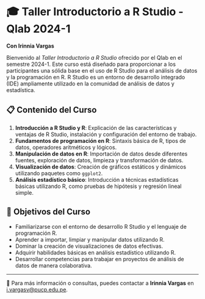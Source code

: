 # 🎓 Taller Introductorio a R Studio - Qlab 2024-1

**Con Irinnia Vargas**

Bienvenido al *Taller Introductorio a R Studio* ofrecido por el Qlab en el semestre 2024-1. Este curso está diseñado para proporcionar a los participantes una sólida base en el uso de R Studio para el análisis de datos y la programación en R. R Studio es un entorno de desarrollo integrado (IDE) ampliamente utilizado en la comunidad de análisis de datos y estadística.

## 📋 Contenido del Curso

1. **Introducción a R Studio y R**: Explicación de las características y ventajas de R Studio, instalación y configuración del entorno de trabajo.
2. **Fundamentos de programación en R**: Sintaxis básica de R, tipos de datos, operadores aritméticos y lógicos.
3. **Manipulación de datos en R**: Importación de datos desde diferentes fuentes, exploración de datos, limpieza y transformación de datos.
4. **Visualización de datos**: Creación de gráficos estáticos y dinámicos utilizando paquetes como `ggplot2`.
5. **Análisis estadístico básico**: Introducción a técnicas estadísticas básicas utilizando R, como pruebas de hipótesis y regresión lineal simple.

## 🎯 Objetivos del Curso

- Familiarizarse con el entorno de desarrollo R Studio y el lenguaje de programación R.
- Aprender a importar, limpiar y manipular datos utilizando R.
- Dominar la creación de visualizaciones de datos efectivas.
- Adquirir habilidades básicas en análisis estadístico utilizando R.
- Desarrollar competencias para trabajar en proyectos de análisis de datos de manera colaborativa.

---

📧 Para más información o consultas, puedes contactar a **Irinnia Vargas** en [i.vargasv@pucp.edu.pe](mailto:i.vargasv@pucp.edu.pe).

